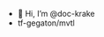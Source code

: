- 👋 Hi, I’m @doc-krake
-  tf-gegaton/mvtl

<!---
doc-krake/doc-krake is a ✨ special ✨ repository because its `README.md` (this file) appears on your GitHub profile.
You can click the Preview link to take a look at your changes.
--->
